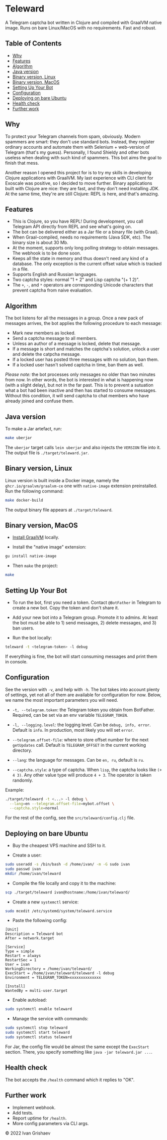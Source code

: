 # Teleward

A Telegram captcha bot written in Clojure and compiled with GraalVM native
image. Runs on bare Linux/MacOS with no requirements. Fast and robust.

## Table of Contents

<!-- toc -->

- [Why](#why)
- [Features](#features)
- [Algorithm](#algorithm)
- [Java version](#java-version)
- [Binary version, Linux](#binary-version-linux)
- [Binary version, MacOS](#binary-version-macos)
- [Setting Up Your Bot](#setting-up-your-bot)
- [Configuration](#configuration)
- [Deploying on bare Ubuntu](#deploying-on-bare-ubuntu)
- [Health check](#health-check)
- [Further work](#further-work)

<!-- tocstop -->

## Why

To protect your Telegram channels from spam, obviously. Modern spammers are
smart: they don't use standard bots. Instead, they register ordinary accounts
and automate them with Selenium + web-version of Telegram (that's my
guess). Personally, I found Shieldy and other bots useless when dealing with such
kind of spammers. This bot aims the goal to finish that mess.

Another reason I opened this project for is to try my skills in developing
Clojure applications with GraalVM. My last experience with CLI client for
Exoscale was positive, so I decided to move further. Binary applications built
with Clojure are nice: they are fast, and they don't need installing JDK. At the
same time, they're are still Clojure: REPL is here, and that's amazing.

## Features

- This is Clojure, so you have REPL! During development, you call Telegram API
  directly from REPL and see what's going on.
- The bot can be delivered either as a Jar file or a binary file (with Graal).
- When Graal-compiled, needs no requirements (Java SDK, etc). The binary size is
  about 30 Mb.
- At the moment, supports only long polling strategy to obtain messages. The
  webhook is to be done soon.
- Keeps all the state in memory and thus doesn't need any kind of a
  database. The only exception is the current offset value which is tracked in a
  file.
- Supports English and Russian languages.
- Two captcha styles: normal "1 + 2" and Lisp captcha "(+ 1 2)".
- The `+`, `-`, and `*` operators are corresponding Unicode characters that
  prevent captcha from naive evaluation.

## Algorithm

The bot listens for all the messages in a group. Once a new pack of messages
arrives, the bot applies the following procedure to each message:

- Mark new members as locked.
- Send a captcha message to all members.
- Unless an author of a message is locked, delete that message.
- If a message is short and matches the captcha's solution, unlock a user and
  delete the catpcha message.
- If a locked user has posted three messages with no solution, ban them.
- If a locked user hasn't solved captcha in time, ban them as well.

*Please note:* the bot processes only messages no older than two minutes from
now. In other words, the bot is interested in what is happening now (with a
slight delay), but not in the far past. This is to prevent a sutuation what a
bot had been inactive and then has started to consume messages. Without this
condition, it will send captcha to chat members who have already joined and
confuse them.

## Java version

To make a Jar artefact, run:

```bash
make uberjar
```

The `uberjar` target calls `lein uberjar` and also injects the `VERSION` file
into it. The output file is `./target/teleward.jar`.

## Binary version, Linux

Linux version is built inside a Docker image, namely the
`ghcr.io/graalvm/graalvm-ce` one with `native-image` extension preinstalled. Run
the following command:

```bash
make docker-build
```

The output binary file appears at `./target/teleward`.

## Binary version, MacOS

- [Install GraalVM](https://www.graalvm.org/docs/getting-started/) locally.

- Install the "native image" extension:

```bash
gu install native-image
```

- Then `make` the project:

```bash
make
```

## Setting Up Your Bot

- To run the bot, first you need a token. Contact `@BotFather` in Telegram to
  create a new bot. Copy the token and don't share it.

- Add your new bot into a Telegram group. Promote it to admins. At least the bot
  must be able to 1) send messages, 2) delete messages, and 3) ban users.

- Run the bot locally:

```bash
teleward -t <telegram-token> -l debug
```

If everything is fine, the bot will start consuming messages and print them in
console.

## Configuration

See the version with `-v`, and help with `-h`. The bot takes into account plenty
of settings, yet not all of them are available for configuration for now. Below,
we name the most important parameters you will need.

- `-t, --telegram.token`: the Telegram token you obtain from
  BotFather. Required, can be set via an env variable `TELEGRAM_TOKEN`.

- `-l, --logging.level`: the logging level. Can be `debug, info, error`. Default
  is `info`. In production, most likely you will set `error`.

- `--telegram.offset-file`: where to store offset number for the next
  `getUpdates` call. Default is `TELEGRAM_OFFSET` in the current working
  directory.

- `--lang`: the language for messages. Can be `en, ru`, default is `ru`.

- `--captcha.style`: a type of captcha. When `lisp`, the captcha looks like `(+
  4 3)`. Any other value type will produce `4 + 3`. The operator is taken
  randomly.

Example:

```bash
./target/teleward -t <...> -l debug \
  --lang=en --telegram.offset-file=mybot.offset \
  --captcha.style=normal
```

For the rest of the config, see the `src/teleward/config.clj` file.

## Deploying on bare Ubuntu

- Buy the cheapest VPS machine and SSH to it.

- Create a user:

```bash
sudo useradd -s /bin/bash -d /home/ivan/ -m -G sudo ivan
sudo passwd ivan
mkdir /home/ivan/teleward
```

- Compile the file locally and copy it to the machine:

```bash
scp ./target/teleward ivan@hostname:/home/ivan/teleward/
```

- Create a new `systemctl` service:

```bash
sudo mcedit /etc/systemd/system/teleward.service
```

- Paste the following config:

```
[Unit]
Description = Teleward bot
After = network.target

[Service]
Type = simple
Restart = always
RestartSec = 1
User = ivan
WorkingDirectory = /home/ivan/teleward/
ExecStart = /home/ivan/teleward/teleward -l debug
Environment = TELEGRAM_TOKEN=xxxxxxxxxxxxxx

[Install]
WantedBy = multi-user.target
```

- Enable autoload:

```bash
sudo systemctl enable teleward
```

- Manage the service with commands:

```bash
sudo systemctl stop teleward
sudo systemctl start teleward
sudo systemctl status teleward
```

For Jar, the config file would be almost the same except the `ExecStart`
section. There, you specify something like `java -jar teleward.jar ...`.

## Health check

The bot accepts the `/health` command which it replies to "OK".

## Further work

- Implement webhook.
- Add tests.
- Report uptime for `/health`.
- More config parameters via CLI args.

&copy; 2022 Ivan Grishaev
